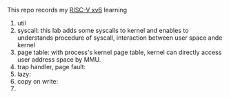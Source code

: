 This repo records my [RISC-V xv6](https://pdos.csail.mit.edu/6.S081/2020/) learning
1. util
2. syscall: this lab adds some syscalls to kernel and enables to understands procedure of syscall, interaction between user space ande kernel
3. page table: with process's kernel page table, kernel can directly access user address space by MMU.
4. trap handler, page fault:
5. lazy: 
6. copy on write:
7. 